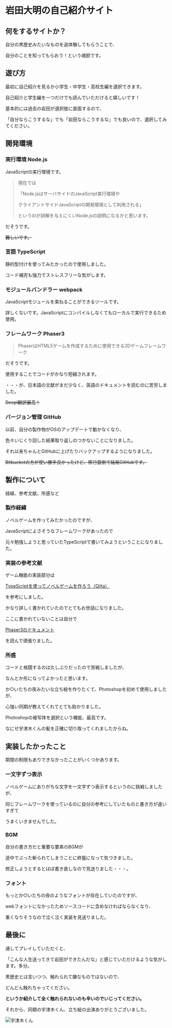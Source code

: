 # 岩田大明の自己紹介サイト

## 何をするサイトか？
自分の黒歴史みたいなものを追体験してもらうことで、

自分のことを知ってもらおう！という魂胆です。

## 遊び方
最初に自己紹介を見るか小学生・中学生・高校生編を選択できます。

自己紹介と学生編を一つだけでも読んでいただけると嬉しいです！

基本的には過去の岩田が選択肢に直面するので、

「自分ならこうするな」でも「岩田ならこうするな」でも良いので、選択してみてください。

## 開発環境
### 実行環境 Node.js
JavaScriptの実行環境です。

>現在では
>
>「Node.jsはサーバサイドのJavaScript実行環境や
>
>クライアントサイドJavaScriptの開発環境として利用される」
>
>というのが誤解を与えにくいNode.jsの説明になるかと思います。

だそうです。

~~難しいです。~~
### 言語 TypeScript
静的型付けを使ってみたかったので使用しました。

コード補完も強力でストレスフリーな気がします。
### モジュールバンドラー webpack
JavaScriptモジュールを束ねることができるツールです。

詳しくないです。JavaScriptにコンパイルしなくてもローカルで実行できるため使用。
### フレームワーク Phaser3
>PhaserはHTML5ゲームを作成するために使用できる2Dゲームフレームワーク

だそうです。

使用することでコードがかなり短縮されます。

・・・が、日本語の文献がまだ少なく、英語のドキュメントを読むのに苦労しました。

~~Deepl翻訳最高！~~

### バージョン管理 GitHub
以前、自分の製作物がOSのアップデートで動かなくなり、

色々いじくり回した結果取り返しのつかないことになりました。

それ以来ちゃんとGitHubに上げたりバックアップするようになりました。

~~Bitbucketの方が使い勝手良かったけど、移行面倒で結局GitHubです。~~

## 製作について
経緯、参考文献、所感など

### 製作経緯
ノベルゲームを作ってみたかったのですが、

JavaScriptによさそうなフレームワークがあったので

元々勉強しようと思っていたTypeScriptで書いてみようということになりました。

### 実装の参考文献
ゲーム機能の実装部分は

[TypeScriptを使ってノベルゲームを作ろう（Qiita）](https://qiita.com/non_cal/items/622108030aa2e516260c)

を参考にしました。

かなり詳しく書かれていたのでとてもお世話になりました。

ここに書かれていないことは自分で

[Phaser3のドキュメント](https://photonstorm.github.io/phaser3-docs/index.html)

を読んで頑張りました。

### 所感
コードと格闘するのは久しぶりだったので苦戦しましたが、

なんとか形になってよかったと思います。

か○いたちの夜みたいな立ち絵を作りたくて、Photoshopを初めて使用しましたが、

心強い同期が教えてくれてとても助かりました。

Photoshopの被写体を選択という機能、最高です。

なにせ宇津木くんの髪を正確に切り取ってくれましたからね。

## 実装したかったこと
期間の制限もありできなかったことがいくつかあります。

### 一文字ずつ表示
ノベルゲームにありがちな文字を一文字ずつ表示するというのに挑戦しましたが、

同じフレームワークを使っているのに自分の参考にしていたものと書き方が違いすぎて

うまくいきませんでした。

### BGM
自分の書き方だと重要な要素のBGMが

途中でぶった斬られてしまうことに終盤になって気づきました。

修正しようとするとほぼ書き直しなので見送りました・・・。

### フォント
もっとか○いたちの夜のようなフォントが存在していたのですが、

webフォントになかったためソースコードに含めなければならなくなり、

重くなりそうなので泣く泣く実装を見送りました。

## 最後に
通してプレイしていただくと、

「こんな人生送ってきて岩田ができたんだな」と感じていただけるような気がします。多分。

黒歴史とは言いつつ、触れられて嫌なものではないので、

どんどん触れちゃってください。

**というか紹介して全く触れられないのも辛いのでいじってください。**

それから、同期の宇津木くん、立ち絵の出演ありがとうございました。

![宇津木くん](https://pbs.twimg.com/media/FQsBRVsagAA2ovf?format=png&name=900x900)
